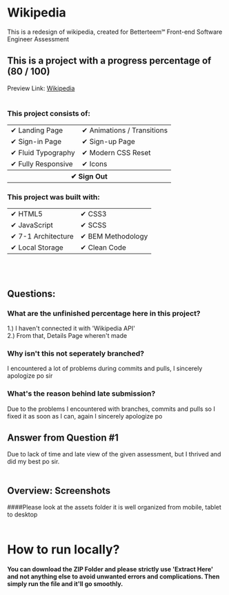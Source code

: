 # Wikipedia

This is a redesign of wikipedia, created for Betterteem℠ Front-end Software Engineer Assessment
## This is a project with a progress percentage of (80 / 100)
Preview Link: [Wikipedia](https://wkpd.netlify.app/)
<br>
<br>
### This project consists of:

<table style="width: 100%; border: 0">
  <tr>
    <td>✔ Landing Page</td>
    <td>✔ Animations / Transitions</td>
  </tr>
  <tr>
    <td>✔ Sign-in Page</td>
    <td>✔ Sign-up Page</td>
  </tr>
  <tr>
    <td>✔ Fluid Typography</td>
    <td>✔ Modern CSS Reset</td>
  </tr>
  <tr>
    <td>✔ Fully Responsive</td>
    <td>✔ Icons</td>
  </tr>
  <th colspan="2">✔ Sign Out</th>
</table>

### This project was built with:

<table>
 <tr>
    <td>✔ HTML5</td>
    <td>✔ CSS3</td>
 </tr>
 <tr>
    <td>✔ JavaScript</td>
    <td>✔ SCSS</td>
 </tr>
 <tr>
    <td>✔ 7-1 Architecture</td>
    <td>✔ BEM Methodology</td>
 </tr>
 <tr>
    <td>✔ Local Storage</td>
    <td>✔ Clean Code</td>
 </tr>
</table>
<br>
<br>

## Questions:

### What are the unfinished percentage here in this project?
1.) I haven't connected it with 'Wikipedia API'<br>
2.) From that, Details Page wheren't made
<br>
### Why isn't this not seperately branched?
I encountered a lot of problems during commits and pulls, I sincerely apologize po sir
<br>
### What's the reason behind late submission?
Due to the problems I encountered with branches, commits and pulls so I fixed it as soon as I can, again I sincerely apologize po
<br>
## Answer from Question #1
Due to lack of time and late view of the given assessment, but I thrived and did my best po sir.
<br>
<br>
## Overview: Screenshots
####Please look at the assets folder it is well organized from mobile, tablet to desktop
<br>
<br>
# How to run locally?<br>

#### You can download the ZIP Folder and please strictly use 'Extract Here' and not anything else to avoid unwanted errors and complications. Then simply run the file and it'll go smoothly.







